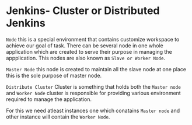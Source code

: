 # Jenkins- Cluster or Distributed Jenkins

``Node`` this is a special environment that contains customize workspace to achieve our goal of task. There can be several node in one whole application which are created to serve their purpose in managing the appplication. This nodes are also known as `Slave or Worker Node`. 

``Master Node`` this node is created to maintain all the slave node at one place this is the sole purpose of master node.

`` Distribute Cluster ``  Cluster is something that holds both the `Master node` and `Worker Node`
cluster is responsible for providing various environment required to  manage the application.

For this we need atleast instances one which conatains `Master node` and other instance will contain the `Worker Node`.